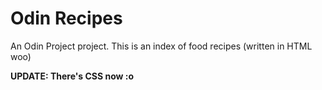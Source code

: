 # Odin Recipes

An Odin Project project. This is an index of food recipes (written in HTML woo)

**UPDATE: There's CSS now :o**

